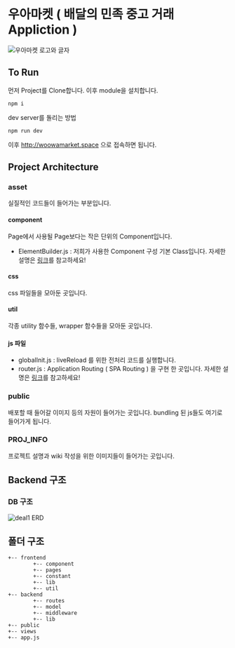 # 우아마켓 ( 배달의 민족 중고 거래 Appliction )
![우아마켓 로고와 글자](https://user-images.githubusercontent.com/35404137/126738630-ce243f9b-408a-4f2a-bbe1-5897af394f07.png)

## To Run
먼저 Project를 Clone합니다. 이후 module을 설치합니다.

```
npm i
```

dev server를 돌리는 방법
```
npm run dev 
```
이후 http://woowamarket.space 으로 접속하면 됩니다.

## Project Architecture
### asset
실질적인 코드들이 들어가는 부분입니다.
#### component
Page에서 사용될 Page보다는 작은 단위의 Component입니다.
* ElementBuilder.js : 저희가 사용한 Component 구성 기본 Class입니다. 자세한 설명은 [링크](https://github.com/woowa-techcamp-2021/deal-1/wiki/React-같은-Component를-위하여)를 참고하세요!
#### css
css 파일들을 모아둔 곳입니다.

#### util
각종 utility 함수들, wrapper 함수들을 모아둔 곳입니다.

#### js 파일
* globalInit.js : liveReload 를 위한 전처리 코드를 실행합니다.
* router.js : Application Routing ( SPA Routing ) 을 구현 한 곳입니다. 자세한 설명은 [링크](https://github.com/woowa-techcamp-2021/deal-1/wiki/ElementBuilder용-Router-사용하기)를 참고하세요!
### public
배포할 때 들어갈 이미지 등의 자원이 들어가는 곳입니다.
bundling 된 js들도 여기로 들어가게 됩니다.

### PROJ_INFO
프로젝트 설명과 wiki 작성을 위한 이미지들이 들어가는 곳입니다.


## Backend 구조
### DB 구조
![deal1 ERD](https://user-images.githubusercontent.com/35404137/126738632-42c64d13-419d-4959-afeb-1d6b6749d2dc.png)

## 폴더 구조
```
+-- frontend
        +-- component
        +-- pages
        +-- constant
        +-- lib
        +-- util
+-- backend
        +-- routes
        +-- model
        +-- middleware
        +-- lib
+-- public
+-- views
+-- app.js
```
